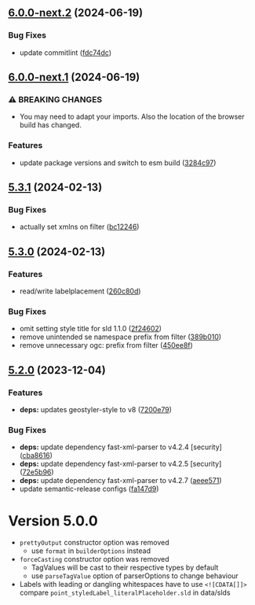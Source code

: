 ## [6.0.0-next.2](https://github.com/geostyler/geostyler-sld-parser/compare/v6.0.0-next.1...v6.0.0-next.2) (2024-06-19)


### Bug Fixes

* update commitlint ([fdc74dc](https://github.com/geostyler/geostyler-sld-parser/commit/fdc74dcbf3c294a02e0a318549d6cb091a2ab2e1))

## [6.0.0-next.1](https://github.com/geostyler/geostyler-sld-parser/compare/v5.3.1...v6.0.0-next.1) (2024-06-19)


### ⚠ BREAKING CHANGES

* You may need to adapt your imports. Also the
location of the browser build has changed.

### Features

* update package versions and switch to esm build ([3284c97](https://github.com/geostyler/geostyler-sld-parser/commit/3284c97455240cb0b7b403da00439fedcbd6141e))

## [5.3.1](https://github.com/geostyler/geostyler-sld-parser/compare/v5.3.0...v5.3.1) (2024-02-13)


### Bug Fixes

* actually set xmlns on filter ([bc12246](https://github.com/geostyler/geostyler-sld-parser/commit/bc1224693669d2c63fcadb295875c3c343712b8f))

## [5.3.0](https://github.com/geostyler/geostyler-sld-parser/compare/v5.2.0...v5.3.0) (2024-02-13)


### Features

* read/write labelplacement ([260c80d](https://github.com/geostyler/geostyler-sld-parser/commit/260c80d082ca57c7ecf409b0787b8d00c001954f))


### Bug Fixes

* omit setting style title for sld 1.1.0 ([2f24602](https://github.com/geostyler/geostyler-sld-parser/commit/2f246023ac0abe961c02270bcb45af3772c6da5c))
* remove unintended se namespace prefix from filter ([389b010](https://github.com/geostyler/geostyler-sld-parser/commit/389b010e0038d4edf50984ac4352f582d29d0eac))
* remove unnecessary ogc: prefix from filter ([450ee8f](https://github.com/geostyler/geostyler-sld-parser/commit/450ee8f963c929b566c9c3c1ac505a469e5c8bb2))

## [5.2.0](https://github.com/geostyler/geostyler-sld-parser/compare/v5.1.0...v5.2.0) (2023-12-04)


### Features

* **deps:** updates geostyler-style to v8 ([7200e79](https://github.com/geostyler/geostyler-sld-parser/commit/7200e790bd1cb0ce0d81e1787fe648bb4ad09026))


### Bug Fixes

* **deps:** update dependency fast-xml-parser to v4.2.4 [security] ([cba8616](https://github.com/geostyler/geostyler-sld-parser/commit/cba8616529c24c5db30cfc9e5d515484913493fc))
* **deps:** update dependency fast-xml-parser to v4.2.5 [security] ([72e5b96](https://github.com/geostyler/geostyler-sld-parser/commit/72e5b96fbdfd1eae7bbaea2882dfa5cd818d9900))
* **deps:** update dependency fast-xml-parser to v4.2.7 ([aeee571](https://github.com/geostyler/geostyler-sld-parser/commit/aeee571d90b82d6437dba31bbe55a69315fa3b39))
* update semantic-release configs ([fa147d9](https://github.com/geostyler/geostyler-sld-parser/commit/fa147d9cda7a0b97500c815d8b462f8965196a2b))

# Version 5.0.0

- `prettyOutput` constructor option was removed
  - use `format` in `builderOptions` instead
- `forceCasting` constructor option was removed
  - TagValues will be cast to their respective types by default
  - use `parseTagValue` option of parserOptions to change behaviour
- Labels with leading or dangling whitespaces have to use `<![CDATA[]]>`
  compare `point_styledLabel_literalPlaceholder.sld` in data/slds
